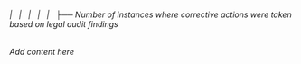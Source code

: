 ###### |   |   |   |   |   ├── Number of instances where corrective actions were taken based on legal audit findings

*Add content here*